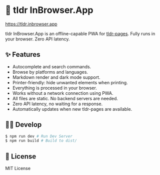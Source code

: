 # 📝 tldr InBrowser.App

https://tldr.inbrowser.app

tldr InBrowser.App is an offline-capable PWA for [tldr-pages](https://github.com/tldr-pages/tldr). Fully runs in your browser. Zero API latency.

## ✨ Features

* Autocomplete and search commands.
* Browse by platforms and languages.
* Markdown render and dark mode support.
* Printer-friendly: hide unwanted elements when printing.
* Everything is processed in your browser.
* Works without a network connection using PWA.
* All files are static. No backend servers are needed.
* Zero API latency, no waiting for a response.
* Automatically updates when new tldr-pages are available.

## 🧑‍💻 Develop


```sh
$ npm run dev # Run Dev Server
$ npm run build # Build to dist/
```

## 📝 License

MIT License
